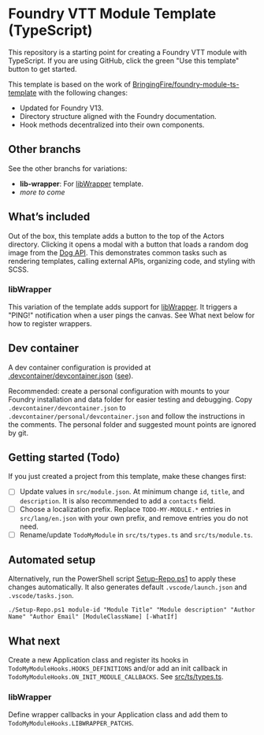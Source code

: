# Foundry VTT Module Template (TypeScript)

This repository is a starting point for creating a Foundry VTT module with TypeScript. If you are using GitHub, click the green "Use this template" button to get started.

This template is based on the work of [BringingFire/foundry-module-ts-template](https://github.com/BringingFire/foundry-module-ts-template) with the following changes:

- Updated for Foundry V13.
- Directory structure aligned with the Foundry documentation.
- Hook methods decentralized into their own components.

## Other branchs

See the other branchs for variations:

- **lib-wrapper**: For [libWrapper](https://github.com/ruipin/fvtt-lib-wrapper) template.
- *more to come*

## What’s included

Out of the box, this template adds a button to the top of the Actors directory. Clicking it opens a modal with a button that loads a random dog image from the [Dog API][3]. This demonstrates common tasks such as rendering templates, calling external APIs, organizing code, and styling with SCSS.

### libWrapper

This variation of the template adds support for [libWrapper](https://github.com/ruipin/fvtt-lib-wrapper). It triggers a "PING!" notification when a user pings the canvas. See What next below for how to register wrappers.

## Dev container

A dev container configuration is provided at [.devcontainer/devcontainer.json](.devcontainer/devcontainer.json) ([see][5]).

Recommended: create a personal configuration with mounts to your Foundry installation and data folder for easier testing and debugging. Copy `.devcontainer/devcontainer.json` to `.devcontainer/personal/devcontainer.json` and follow the instructions in the comments. The personal folder and suggested mount points are ignored by git.

## Getting started (Todo)

If you just created a project from this template, make these changes first:

- [ ] Update values in `src/module.json`. At minimum change `id`, `title`, and `description`. It is also recommended to add a `contacts` field.
- [ ] Choose a localization prefix. Replace `TODO-MY-MODULE.*` entries in `src/lang/en.json` with your own prefix, and remove entries you do not need.
- [ ] Rename/update `TodoMyModule` in `src/ts/types.ts` and `src/ts/module.ts`.

## Automated setup

Alternatively, run the PowerShell script [Setup-Repo.ps1](Setup-Repo.ps1) to apply these changes automatically. It also generates default `.vscode/launch.json` and `.vscode/tasks.json`.

```pwsh
./Setup-Repo.ps1 module-id "Module Title" "Module description" "Author Name" "Author Email" [ModuleClassName] [-WhatIf]
```

## What next

Create a new Application class and register its hooks in `TodoMyModuleHooks.HOOKS_DEFINITIONS` and/or add an init callback in `TodoMyModuleHooks.ON_INIT_MODULE_CALLBACKS`. See [src/ts/types.ts](./src/ts/types.ts).

### libWrapper

Define wrapper callbacks in your Application class and add them to `TodoMyModuleHooks.LIBWRAPPER_PATCHS`.

[1]: https://foundryvtt.com/
[2]: https://www.typescriptlang.org/
[3]: https://dog.ceo/dog-api/
[4]: https://bringingfire.com/blog/intro-to-foundry-module-development
[5]: https://code.visualstudio.com/docs/devcontainers/containers
